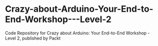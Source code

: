 # Crazy-about-Arduino-Your-End-to-End-Workshop---Level-2
Code Repository for Crazy about Arduino: Your End-to-End Workshop - Level 2, published by Packt

